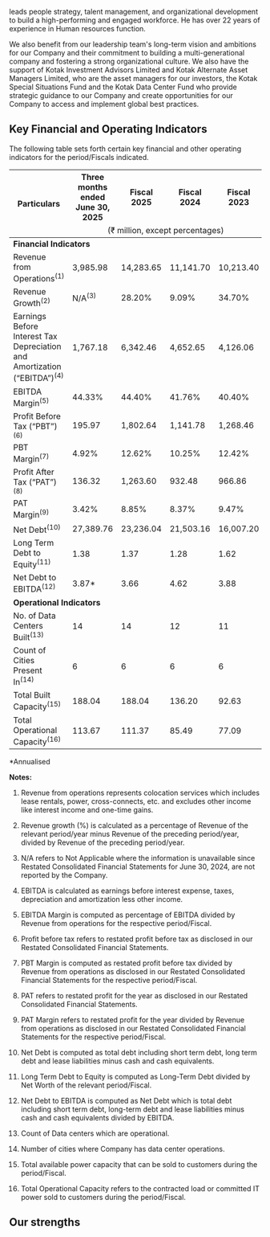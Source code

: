 leads people strategy, talent management, and organizational development to build a high-performing and engaged workforce. He has over 22 years of experience in Human resources function.

We also benefit from our leadership team's long-term vision and ambitions for our Company and their commitment to building a multi-generational company and fostering a strong organizational culture. We also have the support of Kotak Investment Advisors Limited and Kotak Alternate Asset Managers Limited, who are the asset managers for our investors, the Kotak Special Situations Fund and the Kotak Data Center Fund who provide strategic guidance to our Company and create opportunities for our Company to access and implement global best practices.

## Key Financial and Operating Indicators

The following table sets forth certain key financial and other operating indicators for the period/Fiscals indicated.

<table><thead><tr><th rowspan="2">Particulars</th><th>Three months ended<br/>June 30, 2025</th><th>Fiscal 2025</th><th>Fiscal 2024</th><th>Fiscal 2023</th></tr><tr><td colspan="4" style="text-align:center;">(₹ million, except percentages)</td></tr></thead><tbody><tr><td colspan="5"><strong>Financial Indicators</strong></td></tr><tr><td>Revenue from Operations<sup>(1)</sup></td><td>3,985.98</td><td>14,283.65</td><td>11,141.70</td><td>10,213.40</td></tr><tr><td>Revenue Growth<sup>(2)</sup></td><td>N/A<sup>(3)</sup></td><td>28.20%</td><td>9.09%</td><td>34.70%</td></tr><tr><td>Earnings Before Interest Tax Depreciation and Amortization (“EBITDA”)<sup>(4)</sup></td><td>1,767.18</td><td>6,342.46</td><td>4,652.65</td><td>4,126.06</td></tr><tr><td>EBITDA Margin<sup>(5)</sup></td><td>44.33%</td><td>44.40%</td><td>41.76%</td><td>40.40%</td></tr><tr><td>Profit Before Tax (“PBT”)<sup>(6)</sup></td><td>195.97</td><td>1,802.64</td><td>1,141.78</td><td>1,268.46</td></tr><tr><td>PBT Margin<sup>(7)</sup></td><td>4.92%</td><td>12.62%</td><td>10.25%</td><td>12.42%</td></tr><tr><td>Profit After Tax (“PAT”)<sup>(8)</sup></td><td>136.32</td><td>1,263.60</td><td>932.48</td><td>966.86</td></tr><tr><td>PAT Margin<sup>(9)</sup></td><td>3.42%</td><td>8.85%</td><td>8.37%</td><td>9.47%</td></tr><tr><td>Net Debt<sup>(10)</sup></td><td>27,389.76</td><td>23,236.04</td><td>21,503.16</td><td>16,007.20</td></tr><tr><td>Long Term Debt to Equity<sup>(11)</sup></td><td>1.38</td><td>1.37</td><td>1.28</td><td>1.62</td></tr><tr><td>Net Debt to EBITDA<sup>(12)</sup></td><td>3.87*</td><td>3.66</td><td>4.62</td><td>3.88</td></tr><tr><td colspan="5"><strong>Operational Indicators</strong></td></tr><tr><td>No. of Data Centers Built<sup>(13)</sup></td><td>14</td><td>14</td><td>12</td><td>11</td></tr><tr><td>Count of Cities Present In<sup>(14)</sup></td><td>6</td><td>6</td><td>6</td><td>6</td></tr><tr><td>Total Built Capacity<sup>(15)</sup></td><td>188.04</td><td>188.04</td><td>136.20</td><td>92.63</td></tr><tr><td>Total Operational Capacity<sup>(16)</sup></td><td>113.67</td><td>111.37</td><td>85.49</td><td>77.09</td></tr></tbody></table>

*Annualised

**Notes:**

1. Revenue from operations represents colocation services which includes lease rentals, power, cross-connects, etc. and excludes other income like interest income and one-time gains.

2. Revenue growth (%) is calculated as a percentage of Revenue of the relevant period/year minus Revenue of the preceding period/year, divided by Revenue of the preceding period/year.

3. N/A refers to Not Applicable where the information is unavailable since Restated Consolidated Financial Statements for June 30, 2024, are not reported by the Company.

4. EBITDA is calculated as earnings before interest expense, taxes, depreciation and amortization less other income.

5. EBITDA Margin is computed as percentage of EBITDA divided by Revenue from operations for the respective period/Fiscal.

6. Profit before tax refers to restated profit before tax as disclosed in our Restated Consolidated Financial Statements.

7. PBT Margin is computed as restated profit before tax divided by Revenue from operations as disclosed in our Restated Consolidated Financial Statements for the respective period/Fiscal.

8. PAT refers to restated profit for the year as disclosed in our Restated Consolidated Financial Statements.

9. PAT Margin refers to restated profit for the year divided by Revenue from operations as disclosed in our Restated Consolidated Financial Statements for the respective period/Fiscal.

10. Net Debt is computed as total debt including short term debt, long term debt and lease liabilities minus cash and cash equivalents.

11. Long Term Debt to Equity is computed as Long-Term Debt divided by Net Worth of the relevant period/Fiscal.

12. Net Debt to EBITDA is computed as Net Debt which is total debt including short term debt, long-term debt and lease liabilities minus cash and cash equivalents divided by EBITDA.

13. Count of Data centers which are operational.

14. Number of cities where Company has data center operations.

15. Total available power capacity that can be sold to customers during the period/Fiscal.

16. Total Operational Capacity refers to the contracted load or committed IT power sold to customers during the period/Fiscal.

## Our strengths